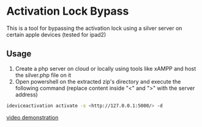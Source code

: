 # Activation Lock Bypass

This is a tool for bypassing the activation lock using a silver server on certain apple devices (tested for ipad2)

## Usage

1) Create a php server on cloud or locally using tools like xAMPP and host the silver.php file on it
2) Open powershell on the extracted zip's directory and execute the following command (replace content inside "<" and ">" with the server address)

```bash
ideviceactivation activate -s <http://127.0.0.1:5000/> -d
```
[video demonstration](https://user-images.githubusercontent.com/66301495/121471931-19efca00-c9de-11eb-97b4-b6bf217c89c7.mp4)
